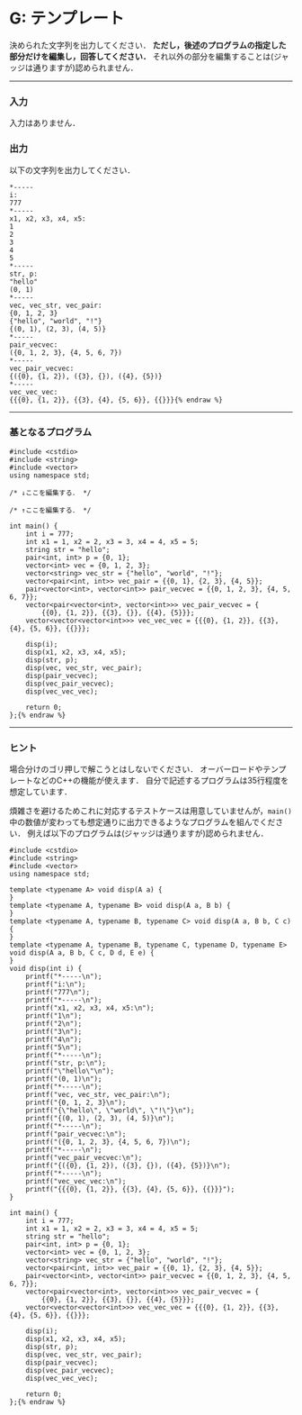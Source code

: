 <script type="text/x-mathjax-config">MathJax.Hub.Config({tex2jax:{inlineMath:[['\$','\$'],['\\(','\\)']],processEscapes:true},CommonHTML: {matchFontHeight:false}});</script>
<script type="text/javascript" async src="https://cdnjs.cloudflare.com/ajax/libs/mathjax/2.7.1/MathJax.js?config=TeX-MML-AM_CHTML"></script>

# G: テンプレート

決められた文字列を出力してください．
**ただし，後述のプログラムの指定した部分だけを編集し，回答してください．**
それ以外の部分を編集することは(ジャッジは通りますが)認められません．

---

### 入力
入力はありません．

### 出力
以下の文字列を出力してください．


```{% raw %}
*-----  
i:  
777  
*-----  
x1, x2, x3, x4, x5:  
1  
2  
3  
4  
5  
*-----  
str, p:  
"hello"  
(0, 1)  
*-----  
vec, vec_str, vec_pair:  
{0, 1, 2, 3}  
{"hello", "world", "!"}  
{(0, 1), (2, 3), (4, 5)}  
*-----  
pair_vecvec:  
({0, 1, 2, 3}, {4, 5, 6, 7})  
*-----  
vec_pair_vecvec:  
{({0}, {1, 2}), ({3}, {}), ({4}, {5})}  
*-----  
vec_vec_vec:  
{{{0}, {1, 2}}, {{3}, {4}, {5, 6}}, {{}}}{% endraw %}
```

---

### 基となるプログラム

```{% raw %}
#include <cstdio>
#include <string>
#include <vector>
using namespace std;

/* ↓ここを編集する． */

/* ↑ここを編集する． */

int main() {
    int i = 777;
    int x1 = 1, x2 = 2, x3 = 3, x4 = 4, x5 = 5;
    string str = "hello";
    pair<int, int> p = {0, 1};
    vector<int> vec = {0, 1, 2, 3};
    vector<string> vec_str = {"hello", "world", "!"};
    vector<pair<int, int>> vec_pair = {{0, 1}, {2, 3}, {4, 5}};
    pair<vector<int>, vector<int>> pair_vecvec = {{0, 1, 2, 3}, {4, 5, 6, 7}};
    vector<pair<vector<int>, vector<int>>> vec_pair_vecvec = {
        {{0}, {1, 2}}, {{3}, {}}, {{4}, {5}}};
    vector<vector<vector<int>>> vec_vec_vec = {{{0}, {1, 2}}, {{3}, {4}, {5, 6}}, {{}}};

    disp(i);
    disp(x1, x2, x3, x4, x5);
    disp(str, p);
    disp(vec, vec_str, vec_pair);
    disp(pair_vecvec);
    disp(vec_pair_vecvec);
    disp(vec_vec_vec);

    return 0;
};{% endraw %}
```

---

### ヒント
場合分けのゴリ押しで解こうとはしないでください．
オーバーロードやテンプレートなどのC++の機能が使えます．
自分で記述するプログラムは$35$行程度を想定しています．

煩雑さを避けるためこれに対応するテストケースは用意していませんが，`main()`中の数値が変わっても想定通りに出力できるようなプログラムを組んでください．
例えば以下のプログラムは(ジャッジは通りますが)認められません．

```{% raw %}
#include <cstdio>
#include <string>
#include <vector>
using namespace std;

template <typename A> void disp(A a) {
}
template <typename A, typename B> void disp(A a, B b) {
}
template <typename A, typename B, typename C> void disp(A a, B b, C c) {
}
template <typename A, typename B, typename C, typename D, typename E>
void disp(A a, B b, C c, D d, E e) {
}
void disp(int i) {
    printf("*-----\n");
    printf("i:\n");
    printf("777\n");
    printf("*-----\n");
    printf("x1, x2, x3, x4, x5:\n");
    printf("1\n");
    printf("2\n");
    printf("3\n");
    printf("4\n");
    printf("5\n");
    printf("*-----\n");
    printf("str, p:\n");
    printf("\"hello\"\n");
    printf("(0, 1)\n");
    printf("*-----\n");
    printf("vec, vec_str, vec_pair:\n");
    printf("{0, 1, 2, 3}\n");
    printf("{\"hello\", \"world\", \"!\"}\n");
    printf("{(0, 1), (2, 3), (4, 5)}\n");
    printf("*-----\n");
    printf("pair_vecvec:\n");
    printf("({0, 1, 2, 3}, {4, 5, 6, 7})\n");
    printf("*-----\n");
    printf("vec_pair_vecvec:\n");
    printf("{({0}, {1, 2}), ({3}, {}), ({4}, {5})}\n");
    printf("*-----\n");
    printf("vec_vec_vec:\n");
    printf("{{{0}, {1, 2}}, {{3}, {4}, {5, 6}}, {{}}}");
}

int main() {
    int i = 777;
    int x1 = 1, x2 = 2, x3 = 3, x4 = 4, x5 = 5;
    string str = "hello";
    pair<int, int> p = {0, 1};
    vector<int> vec = {0, 1, 2, 3};
    vector<string> vec_str = {"hello", "world", "!"};
    vector<pair<int, int>> vec_pair = {{0, 1}, {2, 3}, {4, 5}};
    pair<vector<int>, vector<int>> pair_vecvec = {{0, 1, 2, 3}, {4, 5, 6, 7}};
    vector<pair<vector<int>, vector<int>>> vec_pair_vecvec = {
        {{0}, {1, 2}}, {{3}, {}}, {{4}, {5}}};
    vector<vector<vector<int>>> vec_vec_vec = {{{0}, {1, 2}}, {{3}, {4}, {5, 6}}, {{}}};

    disp(i);
    disp(x1, x2, x3, x4, x5);
    disp(str, p);
    disp(vec, vec_str, vec_pair);
    disp(pair_vecvec);
    disp(vec_pair_vecvec);
    disp(vec_vec_vec);

    return 0;
};{% endraw %}
```

